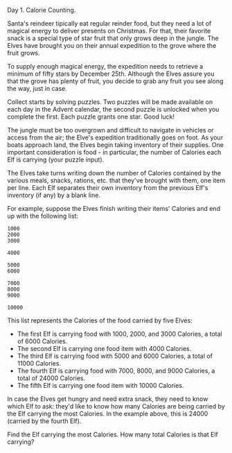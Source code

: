 Day 1. Calorie Counting.

Santa's reindeer tipically eat regular reinder food, but they need a lot
of magical energy to deliver presents on Christmas. For that, their
favorite snack is a special type of star fruit that only grows deep in the
jungle. The Elves have brought you on their annual expedition to the grove
where the fruit grows.

To supply enough magical energy, the expedition needs to retrieve a minimum
of fifty stars by December 25th. Although the Elves assure you that the
grove has plenty of fruit, you decide to grab any fruit you see along the
way, just in case.

Collect starts by solving puzzles. Two puzzles will be made available on
each day in the Advent calendar, the second puzzle is unlocked when you
complete the first. Each puzzle grants one star. Good luck!

The jungle must be too overgrown and difficult to navigate in vehicles or
access from the air; the Elve's expedition traditionally goes on foot. As
your boats approach land, the Elves begin taking inventory of their
supplies. One important consideration is food - in particular, the number
of Calories each Elf is carrying (your puzzle input).

The Elves take turns writing down the number of Calories contained by the
various meals, snacks, rations, etc. that they've brought with them, one
item per line. Each Elf separates their own inventory from the previous
Elf's inventory (if any) by a blank line.

For example, suppose the Elves finish writing their items' Calories and end
up with the following list:

```
1000
2000
3000

4000

5000
6000

7000
8000
9000

10000
```

This list represents the Calories of the food carried by five Elves:

- The first Elf is carrying food with 1000, 2000, and 3000 Calories, a
total of 6000 Calories.
- The second Elf is carrying one food item with 4000 Calories.
- The third Elf is carrying food with 5000 and 6000 Calories, a total of
11000 Calories.
- The fourth Elf is carrying food with 7000, 8000, and 9000 Calories, a
total of 24000 Calories.
- The fifth Elf is carrying one food item with 10000 Calories.

In case the Elves get hungry and need extra snack, they need to know which 
Elf to ask: they'd like to know how many Calories are being carried by the
Elf carrying the most Calories. In the example above, this is 24000
(carried by the fourth Elf).

Find the Elf carrying the most Calories. How many total Calories is that
Elf carrying?